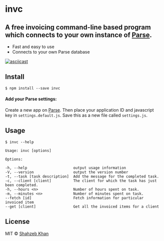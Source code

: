 # invc
## A free invoicing command-line based program which connects to your own instance of [Parse](http://parse.com).

- Fast and easy to use
- Connects to your own Parse database

[![asciicast](https://asciinema.org/a/8pjhlts97a9n75c4j406zhdp9.png)](https://asciinema.org/a/8pjhlts97a9n75c4j406zhdp9?speed=2&theme=solarized-dark)

## Install

```
$ npm install --save invc
```
#### Add your Parse settings:
Create a new app on [Parse](http://parse.com). Then place your application ID and javascript key in `settings.default.js`. Save this as a new file called `settings.js`.


## Usage

```
$ invc --help

Usage: invc [options]

Options:

-h, --help                     output usage information
-V, --version                  output the version number
-t, --task [task description]  Add the message for the completed task.
-c, --client [client]          The client for which the task has just been completed.
-h, --hours <n>                Number of hours spent on task.
-m, --minutes <n>              Number of minutes spent on task.
--fetch [id]                   Fetch information for particular invoiced item
--get [client]                 Get all the invoiced items for a client
```

## License

MIT © [Shahzeb Khan](http://shahzeb.co)
